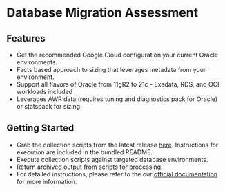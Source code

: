 # Database Migration Assessment


## Features

- Get the recommended Google Cloud configuration your current Oracle environments.
- Facts based approach to sizing that leverages metadata from your environment.
- Support all flavors of Oracle from 11gR2 to 21c - Exadata, RDS, and OCI workloads included
- Leverages AWR data (requires tuning and diagnostics pack for Oracle) or statspack for sizing.

## Getting Started

- Grab the collection scripts from the latest release [here](https://github.com/GoogleCloudPlatform/oracle-database-assessment/releases/latest/download/db-migration-assessment-collection-scripts-oracle.zip). Instructions for execution are included in the bundled README.
- Execute collection scripts against targeted database environments.
- Return archived output from scripts for processing.
- For detailed instructions, please refer to the our [official documentation](https://googlecloudplatform.github.io/oracle-database-assessment/) for more information.

